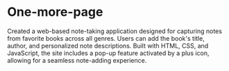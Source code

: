 # One-more-page
Created a web-based note-taking application designed for capturing notes from favorite books across all genres. Users can add the book's title, author, and personalized note descriptions. Built with HTML, CSS, and JavaScript, the site includes a pop-up feature activated by a plus icon, allowing for a seamless note-adding experience.
